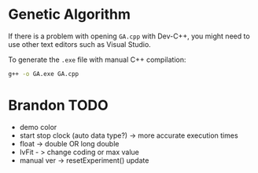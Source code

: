 # Genetic Algorithm

If there is a problem with opening `GA.cpp` with Dev-C++, you might need to use other text editors such as Visual Studio.

To generate the `.exe` file with manual C++ compilation:
```sh
g++ -o GA.exe GA.cpp
```

# Brandon TODO
- demo color
- start stop clock (auto data type?) -> more accurate execution times
- float -> double OR long double
- lvFit - > change coding or max value
- manual ver -> resetExperiment() update
